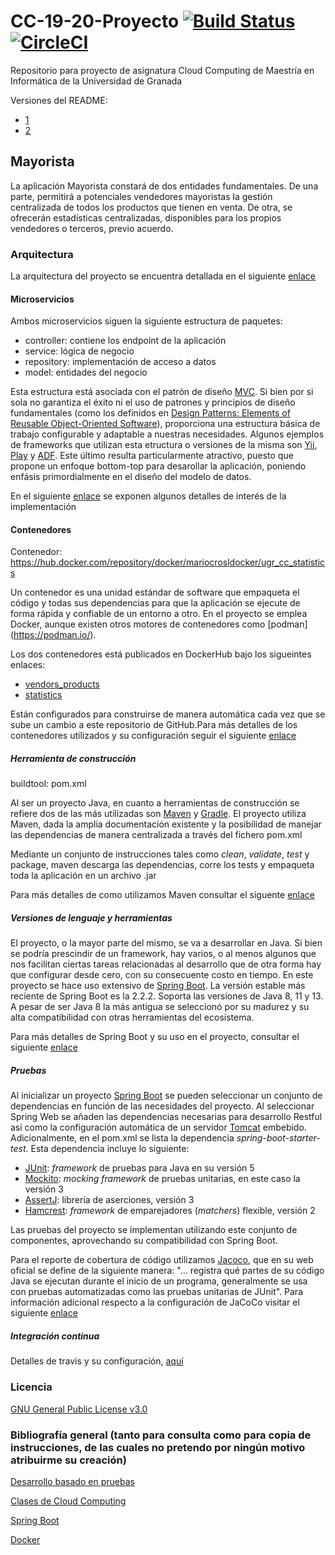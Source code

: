# CC-19-20-Proyecto [![Build Status](https://travis-ci.org/mcrosales/CC-19-20-Proyecto.svg?branch=master)](https://travis-ci.org/mcrosales/CC-19-20-Proyecto) [![CircleCI](https://circleci.com/gh/mcrosales/CC-19-20-Proyecto.svg?style=svg)](https://circleci.com/gh/mcrosales/CC-19-20-Proyecto)

Repositorio para proyecto de asignatura Cloud Computing de Maestría  en Informática de la Universidad de Granada

Versiones del README:

+ [1](https://github.com/mcrosales/CC-19-20-Proyecto/blob/master/docs/milestones/README_1.md)
+ [2](https://github.com/mcrosales/CC-19-20-Proyecto/blob/master/docs/milestones/README_2.md)

## Mayorista 

La aplicación Mayorista constará de dos entidades fundamentales. De una parte, permitirá a potenciales vendedores mayoristas la gestión centralizada de todos los productos que tienen en venta.
De otra, se ofrecerán estadísticas centralizadas, disponibles para los propios vendedores o terceros, previo acuerdo. 

### Arquitectura
La arquitectura del proyecto se encuentra detallada en el siguiente [enlace](https://github.com/mcrosales/CC-19-20-Proyecto/blob/master/docs/milestones/README_1.md)

#### Microservicios

Ambos microservicios siguen la siguiente estructura de paquetes:

+ controller: contiene los endpoint de la aplicación
+ service: lógica de negocio
+ repository: implementación de acceso a datos 
+ model: entidades del negocio

Esta estructura está asociada con el patrón de diseño [MVC](https://en.wikipedia.org/wiki/Model%E2%80%93view%E2%80%93controller). Si bien por si sola no garantiza el éxito ni el uso de patrones y principios de diseño fundamentales (como los definidos en [Design Patterns: Elements of Reusable Object-Oriented Software](https://en.wikipedia.org/wiki/Design_Patterns)), proporciona una estructura básica de trabajo configurable y adaptable a nuestras necesidades. Algunos ejemplos de frameworks que utilizan esta etructura o versiones de la misma son [Yii](https://www.yiiframework.com/), [Play](https://www.playframework.com/) y [ADF](https://www.oracle.com/database/technologies/developer-tools/adf/). Este último resulta particularmente atractivo, puesto que propone un enfoque bottom-top para desarollar la aplicación, poniendo enfásis primordialmente en el diseño del modelo de datos.

En el siguiente [enlace](https://github.com/mcrosales/CC-19-20-Proyecto/blob/master/docs/microservices_detail.md) se exponen algunos detalles de interés de la implementación

#### Contenedores

Contenedor: https://hub.docker.com/repository/docker/mariocrosldocker/ugr_cc_statistics

Un contenedor es una unidad estándar de software que empaqueta el código y todas sus dependencias para que la aplicación se ejecute de forma rápida y confiable de un entorno a otro.
En el proyecto se emplea Docker, aunque existen otros motores de contenedores como [podman] (https://podman.io/). 

Los dos contenedores está publicados en DockerHub bajo los sigueintes enlaces:

+ [vendors_products](https://hub.docker.com/repository/docker/mariocrosldocker/ugr_cc_vendor_products)
+ [statistics](https://hub.docker.com/repository/docker/mariocrosldocker/ugr_cc_statistics)


Están configurados para construirse de manera automática cada vez que se sube un cambio a este repositorio de GitHub.Para más detalles de los contenedores utilizados y su configuración
seguir el siguiente [enlace](https://github.com/mcrosales/CC-19-20-Proyecto/blob/master/docs/docker_detail.md)


##### Herramienta de construcción

buildtool: pom.xml

Al ser un proyecto Java, en cuanto a herramientas de construcción se refiere dos de las más utilizadas son
[Maven](https://maven.apache.org/) y [Gradle](https://gradle.org/). El proyecto utiliza Maven, dada la amplia documentación existente y la posibilidad de manejar las dependencias de manera centralizada a través del fichero pom.xml

Mediante un conjunto de instrucciones tales como *clean*, *validate*, *test* y package, maven descarga las dependencias, corre los tests y empaqueta toda la aplicación en un archivo .jar

Para más detalles de como utilizamos Maven consultar el siguente [enlace](https://github.com/mcrosales/CC-19-20-Proyecto/blob/master/docs/maven_detail.md)

##### Versiones de lenguaje y herramientas

El proyecto, o la mayor parte del mismo, se va a desarrollar en Java. Si bien se podría prescindir de un framework, hay varios, o al menos algunos que nos facilitan ciertas tareas relacionadas al desarrollo que de otra forma hay que configurar desde cero, con su consecuente costo en tiempo. En este proyecto se hace uso extensivo de [Spring Boot](https://github.com/spring-projects/spring-boot). La versión estable más reciente de Spring Boot es la 2.2.2. Soporta las versiones de Java 8, 11 y 13. A pesar de ser Java 8 la más antigua se seleccionó por su madurez y su alta compatibilidad con otras herramientas del ecosistema.

Para más detalles de Spring Boot y su uso en el proyecto, consultar el siguiente [enlace](https://github.com/mcrosales/CC-19-20-Proyecto/blob/master/docs/spring_boot_detail.md)

##### Pruebas

Al inicializar un proyecto [Spring Boot](https://start.spring.io/) se pueden seleccionar un conjunto de dependencias en función de las necesidades del proyecto. Al seleccionar Spring Web se añaden las dependencias necesarias para desarrollo Restful asi como la configuración automática de un servidor [Tomcat](http://tomcat.apache.org/) embebido. Adicionalmente, en el pom.xml se lista la dependencia *spring-boot-starter-test*. Esta dependencia incluye lo siguiente:

+ [JUnit](https://junit.org/junit5/): *framework* de pruebas para Java en su versión 5
+ [Mockito](https://site.mockito.org/): *mocking framework* de pruebas unitarias, en este caso la versión 3
+ [AssertJ](https://assertj.github.io/doc/): librería de aserciones, versión 3
+ [Hamcrest](http://hamcrest.org/JavaHamcrest/): *framework* de emparejadores (*matchers*) flexible, versión 2 

Las pruebas del proyecto se implementan utilizando este conjunto de componentes, aprovechando su compatibilidad con Spring Boot.

Para el reporte de cobertura de código utilizamos [Jacoco](https://www.eclemma.org/jacoco/), que en su web oficial se define de la siguiente manera: "... registra qué partes de su código Java se ejecutan durante el inicio de un programa, generalmente se usa con pruebas automatizadas como las pruebas unitarias de JUnit". Para información adicional respecto a la configuración de JaCoCo visitar el siguiente [enlace](https://github.com/mcrosales/CC-19-20-Proyecto/blob/master/docs/test_detail.md) 

##### Integración continua

Detalles de travis y su configuración, [aquí](https://github.com/mcrosales/CC-19-20-Proyecto/blob/master/docs/travis_detail.md)

### Licencia
[GNU General Public License v3.0](https://github.com/mcrosales/CC-19-20-Proyecto/blob/master/LICENSE) 


### Bibliografía general (tanto para consulta como para copia de instrucciones, de las cuales no pretendo por ningún motivo atribuirme su creación)

[Desarrollo basado en pruebas](https://jj.github.io/CC/documentos/temas/Desarrollo_basado_en_pruebas)

[Clases de Cloud Computing](https://github.com/JJ/CC-19-20)

[Spring Boot](https://spring.io/projects/spring-boot)

[Docker](https://www.docker.com/resources/what-container)



